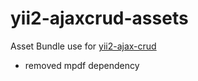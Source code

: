 yii2-ajaxcrud-assets
====================


Asset Bundle use for [yii2-ajax-crud](https://github.com/johnitvn/yii2-ajaxcrud)


* removed mpdf dependency
